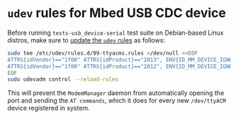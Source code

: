 # `udev` rules for Mbed USB CDC device

Before running `tests-usb_device-serial` test suite on Debian-based Linux
distros, make sure to [update the `udev` rules][1] as follows:

```bash
sudo tee /etc/udev/rules.d/99-ttyacms.rules >/dev/null <<EOF
ATTRS{idVendor}=="1f00" ATTRS{idProduct}=="2013", ENV{ID_MM_DEVICE_IGNORE}="1"
ATTRS{idVendor}=="1f00" ATTRS{idProduct}=="2012", ENV{ID_MM_DEVICE_IGNORE}="1"
EOF
sudo udevadm control --reload-rules
```

This will prevent the `ModemManager` daemon from automatically opening the port
and sending the `AT commands`, which it does for every new `/dev/ttyACM` device
registered in system.

[1]: https://linux-tips.com/t/prevent-modem-manager-to-capture-usb-serial-devices/284
